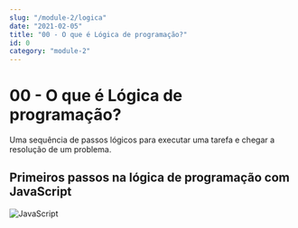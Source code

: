 ```yaml
---
slug: "/module-2/logica"
date: "2021-02-05"
title: "00 - O que é Lógica de programação?"
id: 0
category: "module-2"
---
```


# 00 - O que é Lógica de programação?


Uma sequência de passos lógicos para executar uma tarefa e chegar a resolução de um problema.

## Primeiros passos na lógica de programação com JavaScript

![JavaScript](https://media.giphy.com/media/YFkpsHWCsNUUo/giphy.gif)




